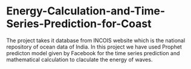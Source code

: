 # Energy-Calculation-and-Time-Series-Prediction-for-Coast

The project takes it database from INCOIS website which is the national repository of ocean data of India.
In this project we have used Prophet predicton model given by Facebook for the time series prediction and mathematical calculation to claculate the energy of waves.
